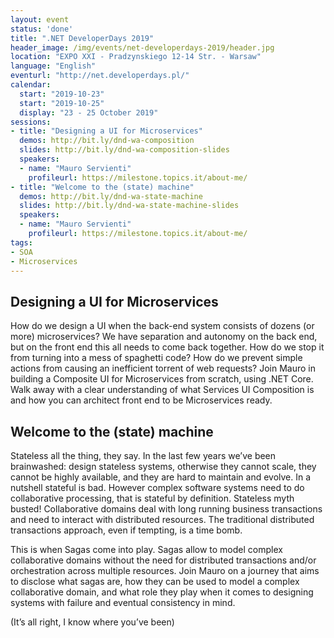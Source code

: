 ```yaml
---
layout: event
status: 'done'
title: ".NET DeveloperDays 2019"
header_image: /img/events/net-developerdays-2019/header.jpg
location: "EXPO XXI - Pradzynskiego 12-14 Str. - Warsaw"
language: "English"
eventurl: "http://net.developerdays.pl/"
calendar:
  start: "2019-10-23"
  start: "2019-10-25"
  display: "23 - 25 October 2019"
sessions:
- title: "Designing a UI for Microservices"
  demos: http://bit.ly/dnd-wa-composition
  slides: http://bit.ly/dnd-wa-composition-slides
  speakers:
  - name: "Mauro Servienti"
    profileurl: https://milestone.topics.it/about-me/
- title: "Welcome to the (state) machine"
  demos: http://bit.ly/dnd-wa-state-machine
  slides: http://bit.ly/dnd-wa-state-machine-slides
  speakers:
  - name: "Mauro Servienti"
    profileurl: https://milestone.topics.it/about-me/
tags:
- SOA
- Microservices
---
```


## Designing a UI for Microservices

How do we design a UI when the back-end system consists of dozens (or more) microservices? We have separation and autonomy on the back end, but on the front end this all needs to come back together. How do we stop it from turning into a mess of spaghetti code? How do we prevent simple actions from causing an inefficient torrent of web requests? Join Mauro in building a Composite UI for Microservices from scratch, using .NET Core. Walk away with a clear understanding of what Services UI Composition is and how you can architect front end to be Microservices ready.

## Welcome to the (state) machine

Stateless all the thing, they say. In the last few years we’ve been brainwashed: design stateless systems, otherwise they cannot scale, they cannot be highly available, and they are hard to maintain and evolve. In a nutshell stateful is bad. However complex software systems need to do collaborative processing, that is stateful by definition. Stateless myth busted! Collaborative domains deal with long running business transactions and need to interact with distributed resources. The traditional distributed transactions approach, even if tempting, is a time bomb.

This is when Sagas come into play. Sagas allow to model complex collaborative domains without the need for distributed transactions and/or orchestration across multiple resources. Join Mauro on a journey that aims to disclose what sagas are, how they can be used to model a complex collaborative domain, and what role they play when it comes to designing systems with failure and eventual consistency in mind.

(It’s all right, I know where you’ve been)
